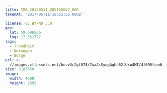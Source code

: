 ```yaml
---
title: IMG_20170511_205155067_HDR
takenAt: '2017-05-11T18:51:56.000Z'

license: CC BY-ND 3.0
geo:
  lat: 59.696566
  lng: 17.551777
tags:
  - Trondheim
  - Norwegen
  - Norge
url: >-
  //images.ctfassets.net/bncv3c2gt878/7uaJsSyogAqhb62lUxu4MT/4f695fced67a379a47d53478f013d64a/img_20170511_205155067_hdr_34650607945_o
size: 3103750
image:
  width: 4608
  height: 2592
---
```

